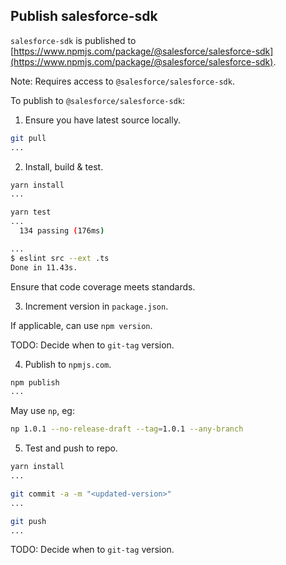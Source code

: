 ## Publish salesforce-sdk

`salesforce-sdk` is published to [https://www.npmjs.com/package/@salesforce/salesforce-sdk](https://www.npmjs.com/package/@salesforce/salesforce-sdk).

Note: Requires access to `@salesforce/salesforce-sdk`.

To publish to `@salesforce/salesforce-sdk`:

1. Ensure you have latest source locally.
```bash
git pull
...
```

2. Install, build & test.
```bash
yarn install
...

yarn test
...
  134 passing (176ms)

...
$ eslint src --ext .ts
Done in 11.43s.

```

Ensure that code coverage meets standards.


3. Increment version in `package.json`.

If applicable, can use `npm version`.

TODO: Decide when to `git-tag` version.

4. Publish to `npmjs.com`.
```bash
npm publish
...
```

May use `np`, eg:
```bash
np 1.0.1 --no-release-draft --tag=1.0.1 --any-branch
```

5. Test and push to repo.
```bash
yarn install
...

git commit -a -m "<updated-version>"
...

git push
...
```

TODO: Decide when to `git-tag` version.